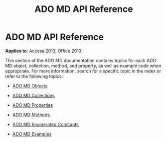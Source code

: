 ﻿---
title: ADO MD API Reference
TOCTitle: ADO MD API Reference
ms:assetid: 897193ef-5b7c-78b2-cd88-92d19247fbaf
ms:mtpsurl: https://msdn.microsoft.com/library/JJ249602(v=office.15)
ms:contentKeyID: 48546163
ms.date: 09/18/2015
mtps_version: v=office.15
---

# ADO MD API Reference


**Applies to**: Access 2013, Office 2013

This section of the ADO MD documentation contains topics for each ADO MD object, collection, method, and property, as well as example code when appropriate. For more information, search for a specific topic in the index or refer to the following topics:

  - [ADO MD Objects](ado-md-objects.md)

  - [ADO MD Collections](ado-md-collections.md)

  - [ADO MD Properties](ado-md-properties.md)

  - [ADO MD Methods](ado-md-methods.md)

  - [ADO MD Enumerated Constants](ado-md-enumerated-constants.md)

  - [ADO MD Examples](https://msdn.microsoft.com/library/jj250276\(v=office.15\))

